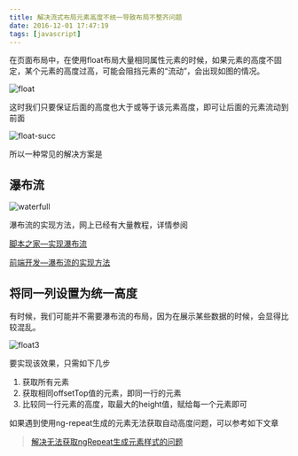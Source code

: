 ```yaml
---
title: 解决流式布局元素高度不统一导致布局不整齐问题
date: 2016-12-01 17:47:19
tags: [javascript]
---
```


在页面布局中，在使用float布局大量相同属性元素的时候，如果元素的高度不固定，某个元素的高度过高，可能会阻挡元素的“流动”，会出现如图的情况。

![float](https://cdn.thisjs.com/github/probfloat-long.png)

<!--more-->

这时我们只要保证后面的高度也大于或等于该元素高度，即可让后面的元素流动到前面

![float-succ](https://cdn.thisjs.com/github/probfloat-long2.png)

所以一种常见的解决方案是

## 瀑布流

![waterfull](https://cdn.thisjs.com/github/probwaterfull.png)

瀑布流的实现方法，网上已经有大量教程，详情参阅

 [脚本之家—实现瀑布流](https://www.jb51.net/article/34141.htm)

 [前端开发—瀑布流的实现方法](https://www.wufangbo.com/tag/%E7%80%91%E5%B8%83%E6%B5%81js/)

 ## 将同一列设置为统一高度

 有时候，我们可能并不需要瀑布流的布局，因为在展示某些数据的时候，会显得比较混乱。

 ![float3](https://cdn.thisjs.com/github/probfloat-long3.png)

 要实现该效果，只需如下几步

 1. 获取所有元素
 2. 获取相同offsetTop值的元素，即同一行的元素
 3. 比较同一行元素的高度，取最大的height值，赋给每一个元素即可

如果遇到使用ng-repeat生成的元素无法获取自动高度问题，可以参考如下文章

> [解决无法获取ngRepeat生成元素样式的问题](https://mrxf.github.io/2016/12/01/%E8%A7%A3%E5%86%B3%E6%97%A0%E6%B3%95%E8%8E%B7%E5%8F%96ngRepeat%E7%94%9F%E6%88%90%E5%85%83%E7%B4%A0%E6%A0%B7%E5%BC%8F%E7%9A%84%E9%97%AE%E9%A2%98/)